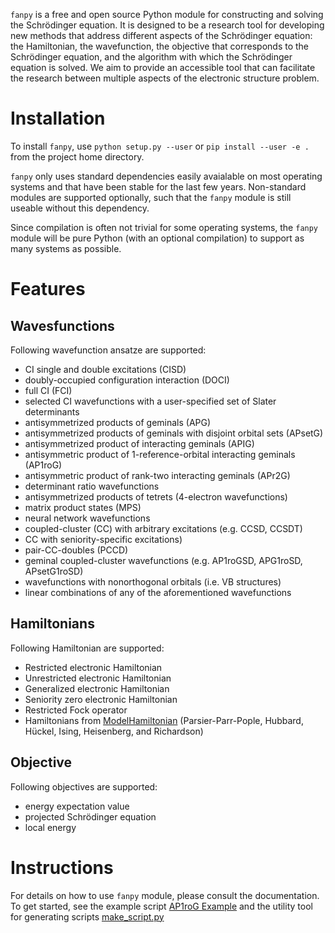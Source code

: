 `fanpy` is a free and open source Python module for constructing and solving the Schrödinger equation. It is designed to be a research tool for developing new methods that address different aspects of the Schrödinger equation: the Hamiltonian, the wavefunction, the objective that corresponds to the Schrödinger equation, and the algorithm with which the Schrödinger equation is solved. We aim to provide an accessible tool that can facilitate the research between multiple aspects of the electronic structure problem.

Installation
============
To install `fanpy`, use `python setup.py --user` or `pip install --user -e .` from the project home directory.

`fanpy` only uses standard dependencies easily avaialable on most operating systems and that have been stable for the last few years. Non-standard modules are supported optionally, such that the `fanpy` module is still useable without this dependency.

Since compilation is often not trivial for some operating systems, the `fanpy` module will be pure Python (with an optional compilation) to support as many systems as possible.

Features
========
Wavesfunctions
--------------
Following wavefunction ansatze are supported:
- CI single and double excitations (CISD)
- doubly-occupied configuration interaction (DOCI)
- full CI (FCI)
- selected CI wavefunctions with a user-specified set of Slater determinants
- antisymmetrized products of geminals (APG)
- antisymmetrized products of geminals with disjoint orbital sets (APsetG)
- antisymmetrized product of interacting geminals (APIG)
- antisymmetric product of 1-reference-orbital interacting geminals (AP1roG)
- antisymmetric product of rank-two interacting geminals (APr2G)
- determinant ratio wavefunctions
- antisymmetrized products of tetrets (4-electron wavefunctions)
- matrix product states (MPS)
- neural network wavefunctions
- coupled-cluster (CC) with arbitrary excitations (e.g. CCSD, CCSDT)
- CC with seniority-specific excitations)
- pair-CC-doubles (PCCD)
- geminal coupled-cluster wavefunctions (e.g. AP1roGSD, APG1roSD, APsetG1roSD)
- wavefunctions with nonorthogonal orbitals (i.e. VB structures)
- linear combinations of any of the aforementioned wavefunctions

Hamiltonians
------------
Following Hamiltonian are supported:
- Restricted electronic Hamiltonian
- Unrestricted electronic Hamiltonian
- Generalized electronic Hamiltonian
- Seniority zero electronic Hamiltonian
- Restricted Fock operator
- Hamiltonians from [ModelHamiltonian](https://github.com/theochem/ModelHamiltonian) (Parsier-Parr-Pople, Hubbard,
Hückel, Ising, Heisenberg, and Richardson)

Objective
---------
Following objectives are supported:
- energy expectation value
- projected Schrödinger equation
- local energy

Instructions
============
For details on how to use `fanpy` module, please consult the documentation. To get started, see the example script [AP1roG Example](https://github.com/QuantumElephant/fanpy/blob/master/docs/example_ap1rog.rst) and the utility tool for generating scripts [make_script.py](https://github.com/QuantumElephant/fanpy/blob/master/docs/script_make_script.rst)
